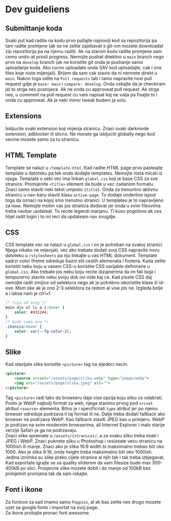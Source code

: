 # Dev guideliens

## Submittanje koda
Svaki put kad radite na kodu prvo pullajte najnoviji kod sa repozitorija pa tam radite promjene (ak se ne zelite zajebavat s git-om mozete downloadat zip repozitorija pa na njemu radit). Ak na starom kodu radite promjene sam cemo undo-at prosli progress. Nemojte pushat direktno u `main` branch nego prvo na `develop` branch (ak ne koristite git onda je pushanje samo uploadanje koda. Ako rucno uploadate onda SAV kod uploadajte, cak i one files koje niste mijenjali). Brijem da sam cak stavio da ni nemrete direkt u `main`. Nakon toga odite na `Pull requests` tab i tamo napravite novi pull request gdje je `base: main` i `compare: develop`. Onda cekajte da je checkiram jel to strga nes postojece. Ak ne onda cu approveat pull request. Ak strga nes, u comment na pull request cu vam napisat kaj ne valja pa fixajte to i onda cu approveat. Ak je neki minor tweak budem ja solo.

## Extensions
Iskljucite svaki extension koji mijenja stranicu. Znaci svaki darkmode extension, adblocker ili slicno. Ne morate ga iskljuciti globally nego kod vecine mozete samo za tu stranicu.

## HTML Template
Template se nalazi u `/template.html`. Kad radite HTML page prvo pasteajte template u datoteku pa tek onda dodajte templateu. Nemojte nista micati iz njega. Template u sebi vec ima linkan `global.css` koji je base CSS za sve stranice. Promijenite `<title>` element da bude u vec zadanom formatu. Znaci samo staviti neki tekst umjesto `{title}`. Onda za trenuntno aktivnu stranicu u nav-baru staviti klasu `active-page`. To dodaje underline ispod toga da oznaci na kojoj smo trenutno stranici. U templateu je to napravljeno za `Home`. Nemojte molim vas jos stranica dodavat jer onda u svim fileovima treba navbar updateat. To recite legendi marjanu. Ti kuso pogotovo ak ces htjet radit login i to mi reci da updateam nav svugdje.

## CSS
CSS template vec se nalazi u `global.css` i on je potreban na svakoj stranici. Njega nikako ne mijenjati, vec ako trebate dodati svoj CSS napravite novu datoteku u `/stylesheets` pa nju linkajte u vas HTML dokument. Template sadrzi color theme odreduje bazni stil cestih elemenata i footera. Kada zelite koristiti neku boju u vasem CSS-u koristite CSS varijable definirane u `global.css`. Ako trebate jos neku boju recite dizajnerima da im fali boja i temporerno stavite neku svoju dok ovi vide kaj ce. Kad pisete CSS daj nemojte radit zmijice od selektora nego ak je potrebno iskoristite klase ili id-eve. Msm oke ak je ono 2-3 selektora za redom al vise pls ne. Izgleda bolje a i lakse nam je ctrl+f.
```css
/* tipa od ovog */
main div ul li a i:hover {
    color: #431244;
}
/* bude samo ovo */
.ikonica:hover {
    color: var(--fg-color-2);
} 
```

## Slike
Kad stavljate slike koristite `<picture>` tag na sljedeci nacin.
```html
<picture>
    <source srcset="/assets/page/slika.webp" type="image/webp">
    <img src="/assets/page/slika.jpeg" alt="">
</picture>
```
Tag `<picture>` radi tako da browseru daje vise opcija koju sliku ce odabrati. Posto je WebP najbolji format za web, njega stavimo prvog pod `srcset` atribut `<source>` elementa. Bitno je i specificirati `type` atribut jer po njemu browser odreduje podrzava li taj format ili ne. Dalje treba dodati fallback ako browser ne podrzava WebP. Kao fallback staviti JPEG kao u primjeru. WebP je podrzan na svim modernim browserima, ali Internet Explorer i malo starije verzije Safari-ja ga ne podrzavaju.<br>
Znaci slike spremate u `/assets/{stranica}/`, a za svaku sliku treba imati i JPEG i WebP. Znaci puknete sliku u Photoshop i resizeate vecu stranicu na 1000ish ili manje. Znaci ako je slika 16:9 width bi maksimalno trebao biti oko 1000. Ako je slika 9:16, onda height treba maksimalno biti oko 1000ish. Jedina iznimka su slike preko cijele stranice al njih tak i tak treba izbjegavat. Kad exportate igrajte se sa quality sliderom da vam filesize bude max 300-400kB po slici. Prosjecne slike mozete dobit i do manje od 100kB bez primjetnih promjena tak da sam rokajte.


## Font i ikone
Za fontove za sad imamo samo `Poppins`, al ak bas zelite nes drugo mozete uzet sa google fonts i importat na svoj page.<br>
Za ikone probajte pronac font awesome.

